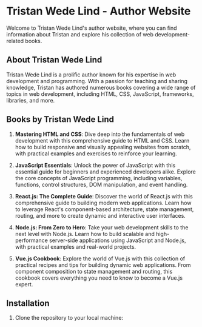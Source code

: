 # Tristan Wede Lind - Author Website

Welcome to Tristan Wede Lind's author website, where you can find information about Tristan and explore his collection of web development-related books.

## About Tristan Wede Lind

Tristan Wede Lind is a prolific author known for his expertise in web development and programming. With a passion for teaching and sharing knowledge, Tristan has authored numerous books covering a wide range of topics in web development, including HTML, CSS, JavaScript, frameworks, libraries, and more.

## Books by Tristan Wede Lind

1. **Mastering HTML and CSS**: Dive deep into the fundamentals of web development with this comprehensive guide to HTML and CSS. Learn how to build responsive and visually appealing websites from scratch, with practical examples and exercises to reinforce your learning.

2. **JavaScript Essentials**: Unlock the power of JavaScript with this essential guide for beginners and experienced developers alike. Explore the core concepts of JavaScript programming, including variables, functions, control structures, DOM manipulation, and event handling.

3. **React.js: The Complete Guide**: Discover the world of React.js with this comprehensive guide to building modern web applications. Learn how to leverage React's component-based architecture, state management, routing, and more to create dynamic and interactive user interfaces.

4. **Node.js: From Zero to Hero**: Take your web development skills to the next level with Node.js. Learn how to build scalable and high-performance server-side applications using JavaScript and Node.js, with practical examples and real-world projects.

5. **Vue.js Cookbook**: Explore the world of Vue.js with this collection of practical recipes and tips for building dynamic web applications. From component composition to state management and routing, this cookbook covers everything you need to know to become a Vue.js expert.

## Installation

1. Clone the repository to your local machine:
